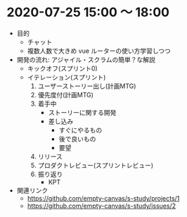 # 2020-07-25 15:00 〜 18:00

* 目的
    * チャット
    * 複数人数で大きめ vue ルーターの使い方学習しつつ
* 開発の流れ: アジャイル・スクラムの簡単？な解説
    * キックオフ(スプリント0)
    * イテレーション(スプリント) 
        1. ユーザーストーリー出し(計画MTG)
        2. 優先度付(計画MTG)
        3. 着手中
            * ストーリーに関する開発
            * 差し込み
                * すぐにやるもの
                * 後で良いもの
                * 要望
        4. リリース
        5. プロダクトレビュー(スプリントレビュー)
        6. 振り返り
            * KPT
* 関連リンク
    * https://github.com/empty-canvas/s-study/projects/1
    * https://github.com/empty-canvas/s-study/issues/2
